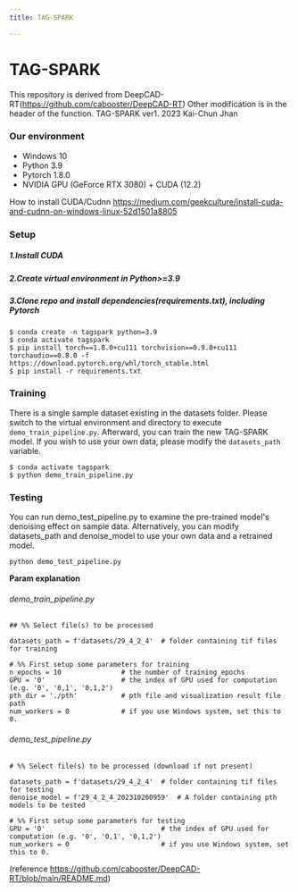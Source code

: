 ```yaml
---
title: TAG-SPARK

---
```


# TAG-SPARK 
This repository is derived from DeepCAD-RT(https://github.com/cabooster/DeepCAD-RT)
Other modification is in the header of the function.
TAG-SPARK ver1. 2023  Kai-Chun Jhan

### Our environment 

* Windows 10
* Python 3.9
* Pytorch 1.8.0
* NVIDIA GPU (GeForce RTX 3080) + CUDA (12.2)

How to install CUDA/Cudnn
https://medium.com/geekculture/install-cuda-and-cudnn-on-windows-linux-52d1501a8805

### Setup
##### 1.Install CUDA
##### 2.Create virtual environment in Python>=3.9
##### 3.Clone repo and install dependencies(requirements.txt), including Pytorch
   ```
   $ conda create -n tagspark python=3.9
   $ conda activate tagspark
   $ pip install torch==1.8.0+cu111 torchvision==0.9.0+cu111 torchaudio==0.8.0 -f https://download.pytorch.org/whl/torch_stable.html
   $ pip install -r requirements.txt
   ```

  
### Training

There is a single sample dataset existing in the datasets folder. Please switch to the virtual environment and directory to execute `demo_train_pipeline.py`. Afterward, you can train the new TAG-SPARK model. If you wish to use your own data, please modify the `datasets_path` variable.

```
$ conda activate tagspark
$ python demo_train_pipeline.py
```

### Testing

You can run demo_test_pipeline.py to examine the pre-trained model's denoising effect on sample data. Alternatively, you can modify datasets_path and denoise_model to use your own data and a retrained model.

```
python demo_test_pipeline.py
```

**Param explanation**



###### demo_train_pipeline.py

```python=11
## %% Select file(s) to be processed

datasets_path = f'datasets/29_4_2_4'  # folder containing tif files for training

# %% First setup some parameters for training
n_epochs = 10               # the number of training epochs
GPU = '0'                   # the index of GPU used for computation (e.g. '0', '0,1', '0,1,2')
pth_dir = './pth'           # pth file and visualization result file path
num_workers = 0             # if you use Windows system, set this to 0.
```


###### demo_test_pipeline.py

```python=11
# %% Select file(s) to be processed (download if not present)

datasets_path = f'datasets/29_4_2_4'  # folder containing tif files for testing
denoise_model = f'29_4_2_4_202310260959'  # A folder containing pth models to be tested

# %% First setup some parameters for testing
GPU = '0'                             # the index of GPU used for computation (e.g. '0', '0,1', '0,1,2')
num_workers = 0                       # if you use Windows system, set this to 0.
```


(reference https://github.com/cabooster/DeepCAD-RT/blob/main/README.md)